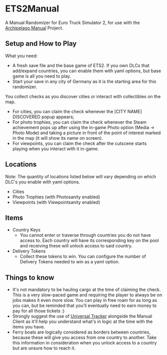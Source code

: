 # ETS2Manual
A Manual Randomizer for Euro Truck Simulator 2, for use with the [Archipelago Manual](https://github.com/ManualForArchipelago) Project.

## Setup and How to Play
What you need:
- A fresh save file and the base game of ETS2. If you own DLCs that add/expand countries, you can enable them with yaml options, but base game is all you need to play.
- Start your save in any city of Germany as it is the starting area for this randomizer.

You collect checks as you discover cities or interact with collectibles on the map.
- For cities, you can claim the check whenever the [CITY NAME] DISCOVERED popup appears;
- For photo trophies, you can claim the check whenever the Steam achievement pops up after using the in-game Photo option (Media -> Photo Mode) and taking a picture in front of the point of interest marked in the map (it will show its name on screen).
- For viewpoints, you can claim the check after the cutscene starts playing when you interact with it in-game. 

## Locations
Note: The quantity of locations listed below will vary depending on which DLC's you enable with yaml options.

- Cities
- Photo Trophies (with Photosanity enabled)
- Viewpoints (with Viewpointsanity enabled)

## Items
- Country Keys
  - You cannot enter or traverse through countries you do not have access to. Each country will have its corresponding key on the pool and receiving these will unlock access to said country.
- Delivery Tokens
  - Collect these tokens to win. You can configure the number of Delivery Tokens needed to win as a yaml option. 

## Things to know
- It's not mandatory to be hauling cargo at the time of claiming the check. This is a very slow-paced game and requiring the player to always be on jobs makes it even more slow. You can play in free roam for as long as you can, but be reminded that you'll eventually need to earn money to pay for all those tickets :)
- Strongly suggest the use of [Universal Tracker](https://github.com/FarisTheAncient/Archipelago/releases) alongside the Manual Client as it'll help you understand what's in logic at the time with the items you have.
- Ferry boats are logically considered as borders between countries, because these will give you access from one country to another. Take this information in consideration when you unlock access to a country but are unsure how to reach it.
